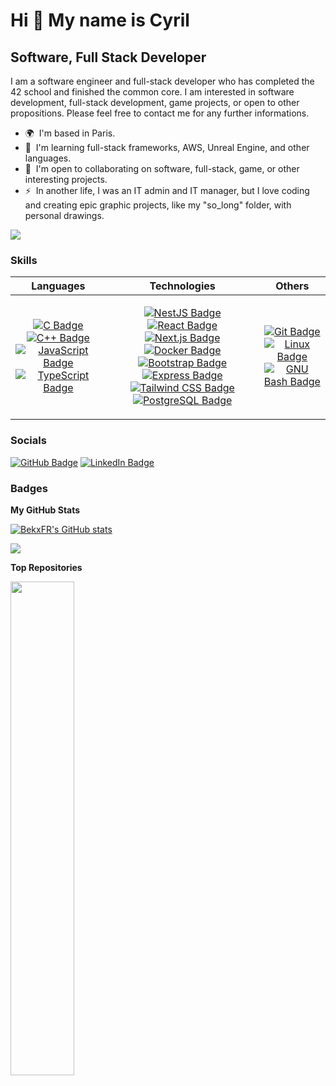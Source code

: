 <style>
.green {
    color: green;
    font-weight:700;
    font-size: 30px;
}
</style>

<!--
**BekxFR/BekxFR** is a ✨ _special_ ✨ repository because its `README.md` (this file) appears on your GitHub profile.

Here are some ideas to get you started:

- 🔭 I’m currently working on ...
- 🌱 I’m currently learning ...
- 👯 I’m looking to collaborate on ...
- 🤔 I’m looking for help with ...
- 💬 Ask me about ...
- 📫 How to reach me: ...
- 😄 Pronouns: ...
- ⚡ Fun fact: ...
-->

Hi 👋 My name is Cyril
======================

Software, Full Stack Developer
------------------------------

I am a software engineer and full-stack developer who has completed the 42 school and finished the common core. I am interested in software development, full-stack development, game projects, or open to other propositions. Please feel free to contact me for any further informations.

* 🌍  I'm based in Paris.
* 🧠  I'm learning full-stack frameworks, AWS, Unreal Engine, and other languages.
* 🤝  I'm open to collaborating on software, full-stack, game, or other interesting projects.
* ⚡  In another life, I was an IT admin and IT manager, but I love coding and creating epic graphic projects, like my "so\_long" folder, with personal drawings.

<a href="https://www.github.com/BekxFR" target="_blank" rel="noreferrer"><img
src="https://img.shields.io/github/followers/BekxFR?logo=github&style=flat&color=a855f7&labelColor=1c1917"/></a>

### Skills

<div align="center" class="green">

| Languages               | Technologies           | Others              |
|-------------------------|------------------------|---------------------|
| <p align="center"> [![C Badge][c-img]][c] [![C++ Badge][cpp-img]][cpp] [![JavaScript Badge][js-img]][js] [![TypeScript Badge][ts-img]][ts] </p> | <p align="center"> [![NestJS Badge][nestjs-img]][nestjs] [![React Badge][react-img]][react] [![Next.js Badge][next-img]][next] [![Docker Badge][docker-img]][docker] [![Bootstrap Badge][bootstrap-img]][bootstrap] [![Express Badge][express-img]][express] [![Tailwind CSS Badge][tailwind-css-img]][tailwind-css] [![PostgreSQL Badge][postgresql-img]][postgresql] </p> | <p align="center"> [![Git Badge][git-img]][git] [![Linux Badge][linux-img]][linux] [![GNU Bash Badge][bash-img]][bash] </p> |
</div>

[c-img]: https://img.shields.io/badge/C-A8B9CC?logo=c&logoColor=fff&style=flat
[cpp-img]: https://img.shields.io/badge/C%2B%2B-00599C?logo=cplusplus&logoColor=fff&style=flat
[js-img]: https://img.shields.io/badge/JavaScript-F7DF1E?logo=javascript&logoColor=000&style=flat
[ts-img]: https://img.shields.io/badge/TypeScript-3178C6?logo=typescript&logoColor=fff&style=flat
[nestjs-img]: https://img.shields.io/badge/NestJS-E0234E?logo=nestjs&logoColor=fff&style=flat
[react-img]: https://img.shields.io/badge/React-61DAFB?logo=react&logoColor=000&style=flat
[next-img]: https://img.shields.io/badge/Next.js-000?logo=nextdotjs&logoColor=fff&style=flat
[docker-img]: https://img.shields.io/badge/Docker-2496ED?logo=docker&logoColor=fff&style=flat
[bootstrap-img]: https://img.shields.io/badge/Bootstrap-7952B3?logo=bootstrap&logoColor=fff&style=flat
[express-img]: https://img.shields.io/badge/Express-000?logo=express&logoColor=fff&style=flat
[tailwind-css-img]: https://img.shields.io/badge/Tailwind%20CSS-06B6D4?logo=tailwindcss&logoColor=fff&style=flat
[postgresql-img]: https://img.shields.io/badge/PostgreSQL-4169E1?logo=postgresql&logoColor=fff&style=flat
[git-img]: https://img.shields.io/badge/Git-F05032?logo=git&logoColor=fff&style=flat
[linux-img]: https://img.shields.io/badge/Linux-FCC624?logo=linux&logoColor=000&style=flat
[bash-img]: https://img.shields.io/badge/GNU%20Bash-4EAA25?logo=gnubash&logoColor=fff&style=flat

[c]: https://docs.microsoft.com/en-us/cpp/?view=msvc-170
[cpp]: https://docs.microsoft.com/en-us/cpp/?view=msvc-170
[js]: https://developer.mozilla.org/en-US/docs/Web/JavaScript
[ts]: https://www.typescriptlang.org/docs
[nestjs]: https://docs.nestjs.com/
[react]: https://reactjs.org/
[next]: https://nextjs.org/docs
[docker]: https://www.docker.com/
[bootstrap]: https://getbootstrap.com/
[express]: https://expressjs.com/
[tailwind-css]: https://tailwindcss.com/
[postgresql]: https://www.postgresql.org/
[git]: https://git-scm.com/
[linux]: https://www.linux.org
[bash]: https://github.com/odb/official-bash-logo?tab=readme-ov-file

### Socials

<p align="left">
<a href="https://www.github.com/BekxFR" target="_blank" rel="noreferrer"> <img src="https://img.shields.io/badge/GitHub-181717?logo=github&logoColor=fff&style=flat" alt="GitHub Badge"></a>
 <a href="https://www.linkedin.com/in/cyril-hillion" target="_blank" rel="noreferrer"><img src="https://img.shields.io/badge/LinkedIn-0A66C2?logo=linkedin&logoColor=fff&style=flat" alt="LinkedIn Badge"></a>
</p>

### Badges

<b>My GitHub Stats</b>

<a href="http://www.github.com/BekxFR"><img src="https://github-readme-stats.vercel.app/api?username=BekxFR&show_icons=true&hide=prs,issues,contribs&count_private=true&title_color=ec4899&text_color=ffffff&icon_color=a855f7&bg_color=1c1917&hide_border=true&show_icons=true" alt="BekxFR's GitHub stats" /></a>

<a href="http://www.github.com/BekxFR"><img src="https://github-readme-streak-stats.herokuapp.com/?user=BekxFR&stroke=ffffff&background=1c1917&ring=ec4899&fire=ec4899&currStreakNum=ffffff&currStreakLabel=ec4899&sideNums=ffffff&sideLabels=ffffff&dates=ffffff&hide_border=true" /></a>

<b>Top Repositories</b>

<div width="100%" align="center"><a href="https://github.com/BekxFR/so_long" align="left"><img align="left" width="45%" src="https://github-readme-stats.vercel.app/api/pin/?username=BekxFR&repo=so_long&title_color=ec4899&text_color=ffffff&icon_color=a855f7&bg_color=1c1917&hide_border=true&locale=en" /></a></div><br /><br /><br /><br /><br /><br /><br />

